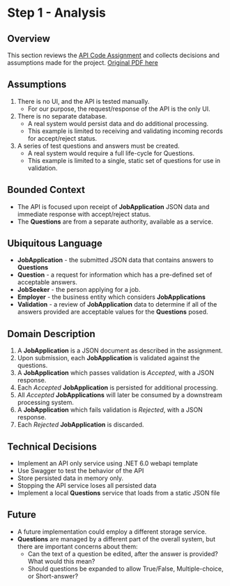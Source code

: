# Step 1 - Analysis

## Overview

This section reviews the [API Code Assignment](/docs/api-code-assignment.md) and collects decisions and assumptions made for the project. [Original PDF here](/docs/API-Code-Assignment.pdf)

## Assumptions

1. There is no UI, and the API is tested manually. 
   - For our purpose, the request/response of the API is the only UI.
2. There is no separate database.
   - A real system would persist data and do additional processing. 
   - This example is limited to receiving and validating incoming records for accept/reject status.
3. A series of test questions and answers must be created.
   - A real system would require a full life-cycle for Questions. 
   - This example is limited to a single, static set of questions for use in validation.

## Bounded Context

- The API is focused upon receipt of **JobApplication** JSON data and immediate response with accept/reject status.
- The **Questions** are from a separate authority, available as a service. 

## Ubiquitous Language

- **JobApplication** - the submitted JSON data that contains answers to **Questions**
- **Question** - a request for information which has a pre-defined set of acceptable answers.
- **JobSeeker** - the person applying for a job.
- **Employer** - the business entity which considers **JobApplications** 
- **Validation** - a review of **JobApplication** data to determine if all of the answers provided are acceptable values for the **Questions** posed. 

## Domain Description

1. A **JobApplication** is a JSON document as described in the assignment.
3. Upon submission, each **JobApplication** is validated against the questions.
4. A **JobApplication** which passes validation is *Accepted*, with a JSON response.
5. Each *Accepted* **JobApplication** is persisted for additional processing.
6. All *Accepted* **JobApplications** will later be consumed by a downstream processing system.
7. A **JobApplication** which fails validation is *Rejected*, with a JSON response.
8. Each *Rejected* **JobApplication** is discarded.

## Technical Decisions

- Implement an API only service using .NET 6.0 webapi template
- Use Swagger to test the behavior of the API
- Store persisted data in memory only. 
- Stopping the API service loses all persisted data
- Implement a local **Questions** service that loads from a static JSON file

## Future

- A future implementation could employ a different storage service.
- **Questions** are managed by a different part of the overall system, but there are important concerns about them:
  - Can the text of a question be edited, after the answer is provided? What would this mean?
  - Should questions be expanded to allow True/False, Multiple-choice, or Short-answer?